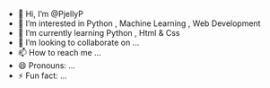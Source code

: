 - 👋 Hi, I’m @PjellyP
- 👀 I’m interested in Python , Machine Learning , Web Development
- 🌱 I’m currently learning Python , Html & Css 
- 💞️ I’m looking to collaborate on ...
- 📫 How to reach me ...
- 😄 Pronouns: ...
- ⚡ Fun fact: ...

<!---
PjellyP/PjellyP is a ✨ special ✨ repository because its `README.md` (this file) appears on your GitHub profile.
You can click the Preview link to take a look at your changes.
--->
